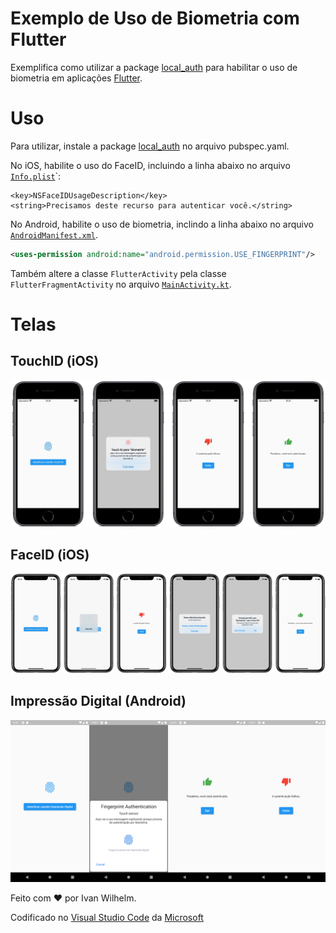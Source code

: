 # Exemplo de Uso de Biometria com Flutter

Exemplifica como utilizar a package [local_auth](https://pub.dev/packages/local_auth) para habilitar o uso de biometria em aplicações [Flutter](https://flutter.dev).

# Uso

Para utilizar, instale a package [local_auth](https://pub.dev/packages/local_auth) no arquivo pubspec.yaml.

No iOS, habilite o uso do FaceID, incluindo a linha abaixo no arquivo [`Info.plist`](./ios/Runner/Info.plist)`:

```plist
<key>NSFaceIDUsageDescription</key>
<string>Precisamos deste recurso para autenticar você.</string>
```

No Android, habilite o uso de biometria, inclindo a linha abaixo no arquivo [`AndroidManifest.xml`](./android/app/src/main/AndroidManifest.xml).

```xml
<uses-permission android:name="android.permission.USE_FINGERPRINT"/>
```

Também altere a classe `FlutterActivity` pela classe `FlutterFragmentActivity` no arquivo [`MainActivity.kt`](./android/app/src/main/kotlin/io/github/ivanwhm/flutter_biometrics/MainActivity.kt).

# Telas

## TouchID (iOS)

<img src="./assets/img/ios_touch_id.jpeg" alt="iOS (TouchID)" width="600"/>

## FaceID (iOS)

<img src="./assets/img/ios_face_id.jpeg" alt="iOS (FaceID)" width="600"/>

## Impressão Digital (Android)

<img src="./assets/img/android_fingerprint.jpg" alt="Impressão Digital (Android)" width="600"/>

Feito com &hearts; por Ivan Wilhelm.

Codificado no [Visual Studio Code](https://code.visualstudio.com) da [Microsoft](https://www.microsoft.com.br)
